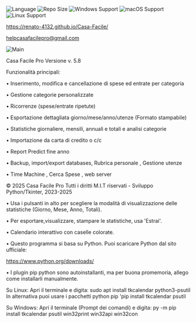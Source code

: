 ![Language](https://img.shields.io/badge/language-Python-F7DF1E?logo=python&logoColor=black) ![Repo Size](https://img.shields.io/github/repo-size/Renato-4132/Casa-Facile) ![Windows Support](https://img.shields.io/badge/Windows-✔️-blue?logo=windows) ![macOS Support](https://img.shields.io/badge/macOS-✔️-lightgrey?logo=apple)
![Linux Support](https://img.shields.io/badge/Linux-✔️-yellow?logo=linux)

https://renato-4132.github.io/Casa-Facile/

helpcasafacilepro@gmail.com

![Main](https://github.com/user-attachments/assets/ce6c0eaa-ff16-40ec-be1b-89a2754cd5d5)

Casa Facile Pro
Versione v. 5.8
                
Funzionalità principali:
                
• Inserimento, modifica e cancellazione di spese ed entrate per categoria 

• Gestione categorie personalizzate

• Ricorrenze (spese/entrate ripetute)

• Esportazione dettagliata giorno/mese/anno/utenze (Formato stampabile)

• Statistiche giornaliere, mensili, annuali e totali e analisi categorie

• Importazione da carta di credito o c/c

• Report Predict fine anno

• Backup, import/export databases, Rubrica personale , Gestione utenze 

• Time Machine , Cerca Spese ,
  web server

© 2025 Casa Facile Pro Tutti i diritti M.I.T riservati - Sviluppo Python/Tkinter, 2023-2025
              
• Usa i pulsanti in alto per scegliere la modalità di visualizzazione delle statistiche (Giorno, Mese, Anno, Totali).

• Per esportare,visualizzare,
stampare  le statistiche, usa 'Estrai'.

• Calendario interattivo con caselle colorate.

• Questo programma si basa su Python. Puoi scaricare Python dal sito ufficiale: 

https://www.python.org/downloads/
                
• I plugin pip python sono autoinstallanti, ma per buona promemoria, allego come installarli manualmente. 
                 
Su Linux:
Apri il terminale e digita:
sudo apt install tkcalendar python3-psutil
In alternativa puoi usare i pacchetti python pip 'pip install tkcalendar psutil
                   
Su Windows:
Apri il terminale (Prompt dei comandi) e digita:
py -m pip install tkcalendar psutil win32print win32api win32con
